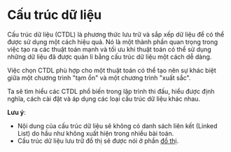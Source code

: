 # Cấu trúc dữ liệu

Cấu trúc dữ liệu (CTDL) là phương thức lưu trữ và sắp xếp dữ liệu để có thể được sử dụng một cách hiệu quả. Nó là một thành phần quan trọng trong việc tạo ra các thuật toán mạnh và tối ưu khi thuật toán có thể sử dụng những dữ liệu đã được quản lí bằng cấu trúc dữ liệu một cách dễ dàng.

Việc chọn CTDL phù hợp cho một thuật toán có thể tạo nên sự khác biệt giữa một chương trình "tạm ổn" và một chương trình "xuất sắc".

Ta sẽ tìm hiểu các CTDL phổ biến trong lập trình thi đấu, hiểu được định nghĩa, cách cài đặt và áp dụng các loại cấu trúc dữ liệu khác nhau.

**Lưu ý**: 
- Nội dung của cấu trúc dữ liệu sẽ không có danh sách liên kết (Linked List) do hầu như không xuất hiện trong nhiều bài toán.
- Cấu trúc dữ liệu lưu trữ đồ thị sẽ được nói ở phần [đồ thị](../graph-theory/overview.md#tổ-chức-dữ-liệu).